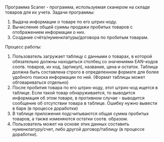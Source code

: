 Программа Scaner - программа, используемая сканером на складе товаров для их учета.
Задачи программы:
1. Выдача информации о товаре по его штрих-коду.
2. Вычисление общей суммы продажи пробитых товаров с отображением информации о них.
3. Создание счёта/нуменклатуры/договора по пробитым товарам.

Процесс работы:
1. Пользователь загружает таблицу с данными о товарах, в которой обязательно должны находиться столбец со значениями EAN-кодов
соотв. товаров, их код, (артикул), название, цена и остаток. Таблица должна быть составлена строго в определенном формате
для более удобного поиска информации по ней. (Формат таблицы может обговариваться отдельно)
2. После пробития товара по его штрих-коду, этот штрих-код ищется в таблице. Если такой товар обнаруживается,
то выводится информация об этом товаре,
в противном случае - выводится сообщение об отсутствии товара в таблице. Ошибку нужно вывести в баре (в процессе доработки)
3. В таблице приложения подсчитываются общая сумма пробитых товаров, а также изменяются остатки соотв. образом.
4. Пользователь может на основе этих данных составить нуменклатуру/счет, либо другой договор/таблицу (в процессе доработки).



